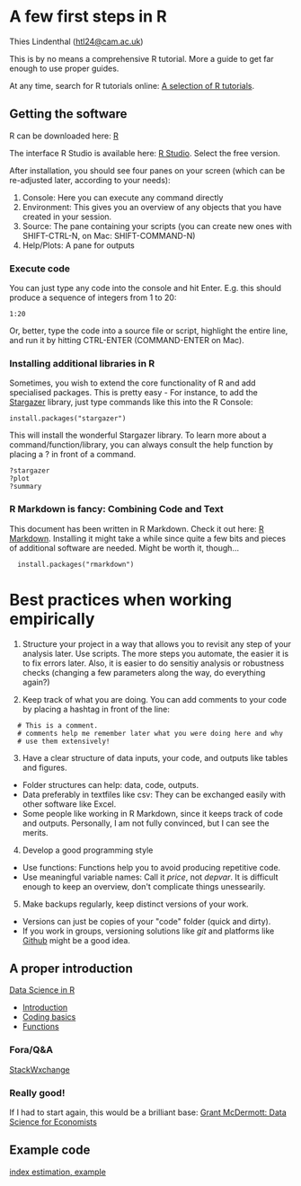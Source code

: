 # A few first steps in R

Thies Lindenthal (htl24@cam.ac.uk)

This is by no means a comprehensive R tutorial. More a guide to get far enough to use proper guides.

At any time, search for R tutorials online: [A selection of R tutorials](https://www.google.co.uk/search?client=ubuntu&channel=fs&q=r+tutorial).
  
## Getting the software

R can be downloaded here: [R](https://www.stats.bris.ac.uk/R/)

The interface R Studio is available here: [R Studio](https://www.rstudio.com/products/rstudio/download/). Select the free version.

After installation, you should see four panes on your screen (which can be re-adjusted later, according to your needs):

  1. Console: Here you can execute any command directly
  2. Environment: This gives you an overview of any objects that you have created in your session.
  3. Source: The pane containing your scripts (you can create new ones with SHIFT-CTRL-N, on Mac: SHIFT-COMMAND-N)
  4. Help/Plots: A pane for outputs

### Execute code

You can just type any code into the console and hit Enter. E.g. this should produce a sequence of integers from 1 to 20:
```{r eval=FALSE}
1:20
```

Or, better, type the code into a source file or script, highlight the entire line, and run it by hitting CTRL-ENTER (COMMAND-ENTER on Mac).


### Installing additional libraries in R

Sometimes, you wish to extend the core functionality of R and add specialised packages. This is pretty easy - For instance, to add the [Stargazer](https://cran.r-project.org/web/packages/stargazer/vignettes/stargazer.pdf) library, just type commands like this into the R Console:

```{r eval=FALSE}
install.packages("stargazer")
```
This will install the wonderful Stargazer library. To learn more about a command/function/library,
you can always consult the help function by placing a ? in front of a command.

```{r eval=FALSE}
?stargazer
?plot
?summary
```


### R Markdown is fancy: Combining Code and Text

This document has been written in R Markdown. Check it out here: [R Markdown](http://rmarkdown.rstudio.com/authoring_quick_tour.html). Installing it might take a while since quite a few bits and pieces of additional software are needed. Might be worth it, though...
  
```{r eval=FALSE}
  install.packages("rmarkdown")
```

# Best practices when working empirically

1. Structure your project in a way that allows you to revisit any step of your analysis later. Use scripts. The more steps you automate, the easier it is to fix errors later. Also, it is easier to do sensitiy analysis or robustness checks (changing a few parameters along the way, do everything again?)

2. Keep track of what you are doing. You can add comments to your code by placing a hashtag in front of the line: 
```{r eval=FALSE}
  # This is a comment.
  # comments help me remember later what you were doing here and why
  # use them extensively!
```

3. Have a clear structure of data inputs, your code, and outputs like tables and figures.
+ Folder structures can help: data, code, outputs.
+ Data preferably in textfiles like csv: They can be exchanged easily with other software like Excel.
+ Some people like working in R Markdown, since it keeps track of code and outputs. Personally, I am not fully convinced, but I can see the merits.

4. Develop a good programming style
+ Use functions: Functions help you to avoid producing repetitive code.
+ Use meaningful variable names: Call it *price*, not *depvar*. It is difficult enough to keep an overview, don't complicate things unessearily. 

5. Make backups regularly, keep distinct versions of your work.
+ Versions can just be copies of your "code" folder (quick and dirty).
+ If you work in groups, versioning solutions like *git* and platforms like [Github](https://github.com) might be a good idea.

## A proper introduction
[Data Science in R](https://r4ds.had.co.nz/index.html)
+ [Introduction](https://r4ds.had.co.nz/explore-intro.html)
+ [Coding basics](https://r4ds.had.co.nz/workflow-basics.html#coding-basics)
+ [Functions](https://r4ds.had.co.nz/workflow-basics.html#calling-functions)

### Fora/Q&A
[StackWxchange](https://www.stackexchange.com)

### Really good!
If I had to start again, this would be a brilliant base: [Grant McDermott: Data Science for Economists](https://github.com/uo-ec607/lectures)

## Example code
[index estimation, example](index_sample_code.R)